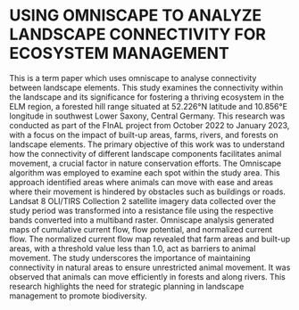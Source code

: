 # USING OMNISCAPE TO ANALYZE LANDSCAPE CONNECTIVITY FOR ECOSYSTEM MANAGEMENT
This is a term paper which uses omniscape to analyse connectivity between landscape elements.
This study examines the connectivity within the landscape and its significance for fostering a
thriving ecosystem in the ELM region, a forested hill range situated at 52.226°N latitude and
10.856°E longitude in southwest Lower Saxony, Central Germany. This research was
conducted as part of the FInAL project from October 2022 to January 2023, with a focus on
the impact of built-up areas, farms, rivers, and forests on landscape elements.
The primary objective of this work was to understand how the connectivity of different
landscape components facilitates animal movement, a crucial factor in nature conservation
efforts.
The Omniscape algorithm was employed to examine each spot within the study area. This
approach identified areas where animals can move with ease and areas where their movement
is hindered by obstacles such as buildings or roads. Landsat 8 OLI/TIRS Collection 2 satellite
imagery data collected over the study period was transformed into a resistance file using the
respective bands converted into a multiband raster. Omniscape analysis generated maps of
cumulative current flow, flow potential, and normalized current flow.
The normalized current flow map revealed that farm areas and built-up areas, with a
threshold value less than 1.0, act as barriers to animal movement. The study underscores the
importance of maintaining connectivity in natural areas to ensure unrestricted animal
movement. It was observed that animals can move efficiently in forests and along rivers. This
research highlights the need for strategic planning in landscape management to promote
biodiversity.
